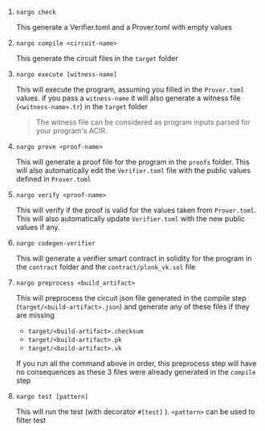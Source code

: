 1. `nargo check`

   This generate a Verifier.toml and a Prover.toml with empty values

1. `nargo compile <circuit-name>`

   This generate the circuit files in the `target` folder

1. `nargo execute [witness-name]`

   This will execute the program, assuming you filled in the `Prover.toml` values.
   if you pass a `witness-name` it will also generate a witness file (`<witness-name>.tr`) in the `target` folder

   > The witness file can be considered as program inputs parsed for your program's ACIR.

1. `nargo prove <proof-name>`

   This will generate a proof file for the program in the `proofs` folder. This will also automatically edit the `Verifier.toml` file with the public values defined in `Prover.toml`

1. `nargo verify <proof-name>`

   This will verify if the proof is valid for the values taken from `Prover.toml`.
   This will also automatically update `Verifier.toml` with the new public values if any.

1. `nargo codegen-verifier`

   This will generate a verifier smart contract in solidity for the program in the `contract` folder and the `contract/plonk_vk.sol` file

1. `nargo preprocess <build_artifact>`

   This will preprocess the circuit json file generated in the compile step (`target/<build-artifact>.json`) and generate any of these files if they are missing

   - `target/<build-artifact>.checksum`
   - `target/<build-artifact>.pk`
   - `target/<build-artifact>.vk`

   If you run all the command above in order, this preprocess step will have no consequences as these 3 files were already generated in the `compile` step

1. `nargo test [pattern]`

   This will run the test (with decorator `#[test]` ). `<pattern>` can be used to filter test
